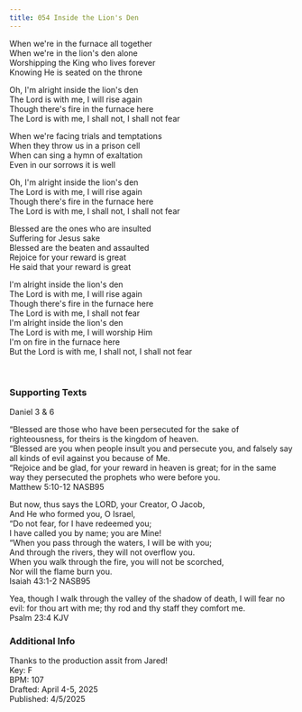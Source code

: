 ```yaml
---
title: 054 Inside the Lion's Den
---
```


When we're in the furnace all together \
When we're in the lion's den alone \
Worshipping the King who lives forever \
Knowing He is seated on the throne 

Oh, I'm alright inside the lion's den \
The Lord is with me, I will rise again \
Though there's fire in the furnace here \
The Lord is with me, I shall not, I shall not fear 

When we're facing trials and temptations \
When they throw us in a prison cell \
When can sing a hymn of exaltation \
Even in our sorrows it is well 

Oh, I'm alright inside the lion's den \
The Lord is with me, I will rise again \
Though there's fire in the furnace here \
The Lord is with me, I shall not, I shall not fear 

Blessed are the ones who are insulted \
Suffering for Jesus sake \
Blessed are the beaten and assaulted \
Rejoice for your reward is great \
He said that your reward is great 

I'm alright inside the lion's den \
The Lord is with me, I will rise again \
Though there's fire in the furnace here \
The Lord is with me, I shall not fear \
I'm alright inside the lion's den \
The Lord is with me, I will worship Him \
I'm on fire in the furnace here \
But the Lord is with me, I shall not, I shall not fear


<br /> 

### Supporting Texts ###

Daniel 3 & 6

“Blessed are those who have been persecuted for the sake of righteousness, for theirs is the kingdom of heaven. \
“Blessed are you when people insult you and persecute you, and falsely say all kinds of evil against you because of Me. \
“Rejoice and be glad, for your reward in heaven is great; for in the same way they persecuted the prophets who were before you. \
Matthew 5:10-12 NASB95

But now, thus says the LORD, your Creator, O Jacob, \
And He who formed you, O Israel, \
“Do not fear, for I have redeemed you; \
I have called you by name; you are Mine! \
“When you pass through the waters, I will be with you; \
And through the rivers, they will not overflow you. \
When you walk through the fire, you will not be scorched, \
Nor will the flame burn you. \
Isaiah 43:1-2 NASB95

Yea, though I walk through the valley of the shadow of death, I will fear no evil: for thou art with me; thy rod and thy staff they comfort me. \
Psalm 23:4 KJV

### Additional Info

Thanks to the production assit from Jared! \
Key: F \
BPM: 107 \
Drafted: April 4-5, 2025 \
Published: 4/5/2025
